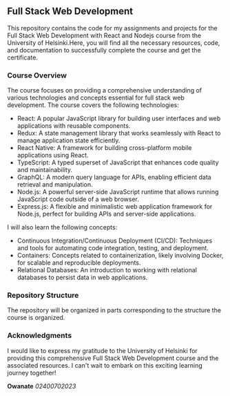 ## Full Stack Web Development

This repository contains the code for my assignments and projects for the Full Stack Web Development with React and Nodejs course from the University of Helsinki.Here, you will find all the necessary resources, code, and documentation to successfully complete the course and get the certificate.

### Course Overview
The course focuses on providing a comprehensive understanding of various technologies and concepts essential for full stack web development. The course covers the following technologies:

- React: A popular JavaScript library for building user interfaces and web applications with reusable components.
- Redux: A state management library that works seamlessly with React to manage application state efficiently.
- React Native: A framework for building cross-platform mobile applications using React.
- TypeScript: A typed superset of JavaScript that enhances code quality and maintainability.
- GraphQL: A modern query language for APIs, enabling efficient data retrieval and manipulation.
- Node.js: A powerful server-side JavaScript runtime that allows running JavaScript code outside of a web browser.
- Express.js: A flexible and minimalistic web application framework for Node.js, perfect for building APIs and server-side applications.

I will also learn the following concepts:
- Continuous Integration/Continuous Deployment (CI/CD): Techniques and tools for automating code integration, testing, and deployment.
- Containers: Concepts related to containerization, likely involving Docker, for scalable and reproducible deployments.
- Relational Databases: An introduction to working with relational databases to persist data in web applications.

### Repository Structure
The repository will be organized in parts corresponding to the structure the course is organized.

### Acknowledgments

I would like to express my gratitude to the University of Helsinki for providing this comprehensive Full Stack Web Development course and the associated resources. I can't wait to embark on this exciting learning journey together!

**Owanate** 
*02400702023*